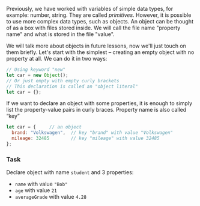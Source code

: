 Previously, we have worked with variables of simple data types, for example: number, string. 
They are called _primitives_. However, it is possible to use more complex data types, such as objects.
An object can be thought of as a box with files stored inside. We will call the file name "property name" and what is stored in the file "value".

We will talk more about objects in future lessons, now we'll just touch on them briefly. 
Let's start with the simplest – creating an empty object with no property at all. We can do it in two ways:
```javascript
// Using keyword "new"
let car = new Object();
// Or just empty with empty curly brackets
// This declaration is called an "object literal"
let car = {};
```

If we want to declare an object with some properties, it is enough to simply list the property-value pairs in curly braces. Property name is also called “key”
```javascript
let car = {     // an object
  brand: "Volkswagen",  // key "brand" with value "Volkswagen"
  mileage: 32485        // key "mileage" with value 32485
};
```

### Task
Declare object with name `student` and 3 properties:
- `name` with value `"Bob"`
- `age` with value `21`
- `averageGrade` with value `4.28`

